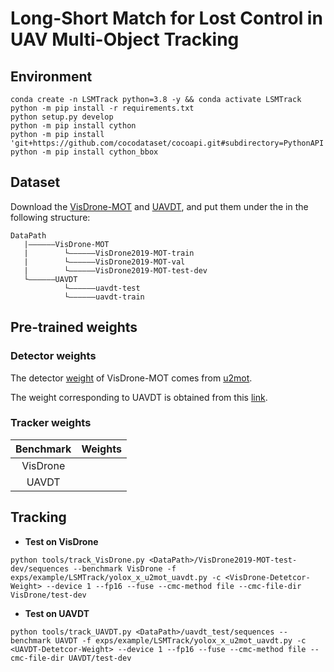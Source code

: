 # Long-Short Match for Lost Control in UAV Multi-Object Tracking

## Environment
```
conda create -n LSMTrack python=3.8 -y && conda activate LSMTrack
python -m pip install -r requirements.txt
python setup.py develop
python -m pip install cython
python -m pip install 'git+https://github.com/cocodataset/cocoapi.git#subdirectory=PythonAPI'
python -m pip install cython_bbox
```

## Dataset
Download the [VisDrone-MOT](https://github.com/VisDrone/VisDrone-Dataset) and [UAVDT](https://sites.google.com/view/grli-uavdt/%E9%A6%96%E9%A1%B5), and put them under the <DataPath> in the following structure:
```
DataPath   
   |——————VisDrone-MOT
   |        └——————VisDrone2019-MOT-train
   |        └——————VisDrone2019-MOT-val
   |        └——————VisDrone2019-MOT-test-dev
   └——————UAVDT
            └——————uavdt-test
            └——————uavdt-train
```

## Pre-trained weights
### Detector weights
The detector [weight](https://drive.google.com/drive/folders/1MTtu_gbvK7akKjr3cLNlX28L80fcSFQV) of VisDrone-MOT comes from [u2mot](https://github.com/alibaba/u2mot).

The weight corresponding to UAVDT is obtained from this [link](https://drive.google.com/file/d/19Uvi5d3qSkxmixIXPOcLAm-dh_2YjWo_/view?usp=sharing).
### Tracker weights
| Benchmark |  Weights |
|:---------:|:--------:|
|  VisDrone |  |
|   UAVDT   |  |

## Tracking
* **Test on VisDrone**
```
python tools/track_VisDrone.py <DataPath>/VisDrone2019-MOT-test-dev/sequences --benchmark VisDrone -f exps/example/LSMTrack/yolox_x_u2mot_uavdt.py -c <VisDrone-Detetcor-Weight> --device 1 --fp16 --fuse --cmc-method file --cmc-file-dir VisDrone/test-dev
```
* **Test on UAVDT**
```
python tools/track_UAVDT.py <DataPath>/uavdt_test/sequences --benchmark UAVDT -f exps/example/LSMTrack/yolox_x_u2mot_uavdt.py -c <UAVDT-Detetcor-Weight> --device 1 --fp16 --fuse --cmc-method file --cmc-file-dir UAVDT/test-dev
```
